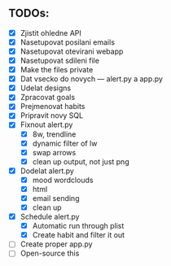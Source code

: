 ## TODOs:
- [x] Zjistit ohledne API
- [x] Nasetupovat posilani emails
- [x] Nasetupovat otevirani webapp
- [x] Nasetupovat sdileni file
- [x] Make the files private
- [x] Dat vsecko do novych — alert.py a app.py
- [x] Udelat designs
- [x] Zpracovat goals
- [x] Prejmenovat habits
- [x] Pripravit novy SQL
- [x] Fixnout alert.py
  - [x] 8w, trendline
  - [x] dynamic filter of lw
  - [x] swap arrows
  - [x] clean up output, not just png
- [x] Dodelat alert.py
  - [x] mood wordclouds
  - [x] html
  - [x] email sending
  - [x] clean up
- [x] Schedule alert.py
  - [x] Automatic run through plist
  - [x] Create habit and filter it out
- [ ] Create proper app.py
- [ ] Open-source this
